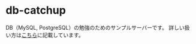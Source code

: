 # db-catchup

DB（MySQL, PostgreSQL）の勉強のためのサンプルサーバーです。
詳しい扱い方は[こちら](https://zenn.dev/lineal/articles/23c1d9aa2e6c5b)に記載しています。